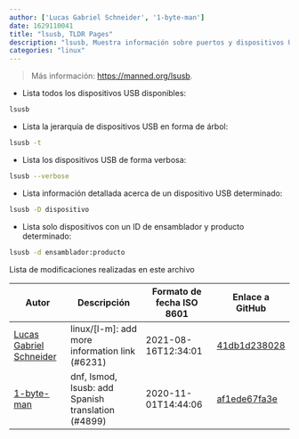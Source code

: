 ```yaml
---
author: ['Lucas Gabriel Schneider', '1-byte-man']
date: 1629110041
title: "lsusb, TLDR Pages"
description: "lsusb, Muestra información sobre puertos y dispositivos USB."
categories: "linux"
---
```

> Más información: <https://manned.org/lsusb>.

- Lista todos los dispositivos USB disponibles:

```bash
lsusb
```

- Lista la jerarquía de dispositivos USB en forma de árbol:

```bash
lsusb -t
```

- Lista los dispositivos USB de forma verbosa:

```bash
lsusb --verbose
```

- Lista información detallada acerca de un dispositivo USB determinado:

```bash
lsusb -D dispositivo
```

- Lista solo dispositivos con un ID de ensamblador y producto determinado:

```bash
lsusb -d ensamblador:producto
```
Lista de modificaciones realizadas en este archivo


Autor | Descripción | Formato de fecha ISO 8601 | Enlace a GitHub
------|-----|-----|-----
[Lucas Gabriel Schneider](mailto:casdpa@gmail.com) | linux/[l-m]: add more information link (#6231) | 2021-08-16T12:34:01 | [41db1d238028](https://github.com/tldr-pages/tldr/commit/41db1d2380286234a89aaa2131d8e1d1c531b850)
[1-byte-man](mailto:56204784+1-byte-man@users.noreply.github.com) | dnf, lsmod, lsusb: add Spanish translation (#4899) | 2020-11-01T14:44:06 | [af1ede67fa3e](https://github.com/tldr-pages/tldr/commit/af1ede67fa3e8d84dc21c6323a07ddbbc87d6851)

